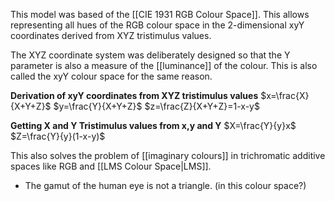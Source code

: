 This model was based of the [[CIE 1931 RGB Colour Space]]. This allows representing all hues of the RGB colour space in the 2-dimensional xyY coordinates derived from XYZ tristimulus values.

The XYZ coordinate system was deliberately designed so that the Y parameter is also a measure of the [[luminance]] of the colour. This is also called the xyY colour space for the same reason.

**Derivation of xyY coordinates from XYZ tristimulus values**
$x=\frac{X}{X+Y+Z}$
$y=\frac{Y}{X+Y+Z}$
$z=\frac{Z}{X+Y+Z}=1-x-y$

**Getting X and Y Tristimulus values from x,y and Y**
$X=\frac{Y}{y}x$
$Z=\frac{Y}{y}(1-x-y)$

This also solves the problem of [[imaginary colours]] in trichromatic additive spaces like RGB and [[LMS Colour Space|LMS]].

- The gamut of the human eye is not a triangle. (in this colour space?)